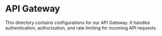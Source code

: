 # API Gateway
This directory contains configurations for our API Gateway.
It handles authentication, authorization, and rate limiting for incoming API requests.

